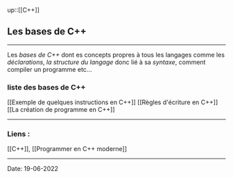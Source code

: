 

up::[[C++]]

## Les bases de C++

---

Les *bases de C++* dont es concepts propres à tous les langages comme les *déclarations*, *la structure du langage* donc lié à sa *syntaxe*, comment compiler un programme etc...

### liste des bases de C++

[[Exemple de quelques instructions en C++]]
[[Règles d'écriture en C++]]
[[La création de programme en C++]]



---
### Liens :

[[C++]], [[Programmer en C++ moderne]]

---

Date: 19-06-2022